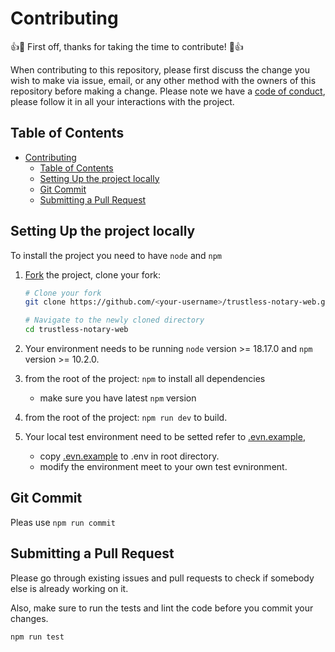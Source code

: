 # Contributing

👍🎉 First off, thanks for taking the time to contribute! 🎉👍

When contributing to this repository, please first discuss the change you wish to make via issue, email, or any other method with the owners of this repository before making a change.
Please note we have a [code of conduct](https://github.com/dataswap/trustless-notary-web/blob/master/.github/CODE_OF_CONDUCT.md), please follow it in all your interactions with the project.

## Table of Contents

- [Contributing](#contributing)
  - [Table of Contents](#table-of-contents)
  - [Setting Up the project locally](#setting-up-the-project-locally)
  - [Git Commit](#git-commit)
  - [Submitting a Pull Request](#submitting-a-pull-request)

## Setting Up the project locally

To install the project you need to have `node` and `npm`

1.  [Fork](https://help.github.com/articles/fork-a-repo/) the project, clone
    your fork:

    ```sh
    # Clone your fork
    git clone https://github.com/<your-username>/trustless-notary-web.git

    # Navigate to the newly cloned directory
    cd trustless-notary-web
    ```

2.  Your environment needs to be running `node` version >= 18.17.0 and `npm` version >= 10.2.0.

3.  from the root of the project: `npm` to install all dependencies

    - make sure you have latest `npm` version

4.  from the root of the project: `npm run dev` to build.

5.  Your local test environment need to be setted refer to  [.evn.example](https://github.com/dataswap/trustless-notary-web/blob/master/.env.example),
    - copy [.evn.example](https://github.com/dataswap/trustless-notary-web/blob/master/.env.example) to .env in root directory.
    - modify the environment meet to your own test evnironment.

## Git Commit
Pleas use `npm run commit`

## Submitting a Pull Request

Please go through existing issues and pull requests to check if somebody else is already working on it.

Also, make sure to run the tests and lint the code before you commit your
changes.

```sh
npm run test
```